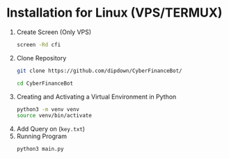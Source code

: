 # Installation for Linux (VPS/TERMUX)
1. Create Screen (Only VPS)
   ```sh
   screen -Rd cfi
   ```
2. Clone Repository
   ```sh
   git clone https://github.com/dipdown/CyberFinanceBot/
   ```
   ```sh
   cd CyberFinanceBot
   ```
3. Creating and Activating a Virtual Environment in Python
   ```sh
   python3 -m venv venv
   source venv/bin/activate
   ```
4. Add Query on (`key.txt`)
5. Running Program
   ```sh
   python3 main.py
   ```
